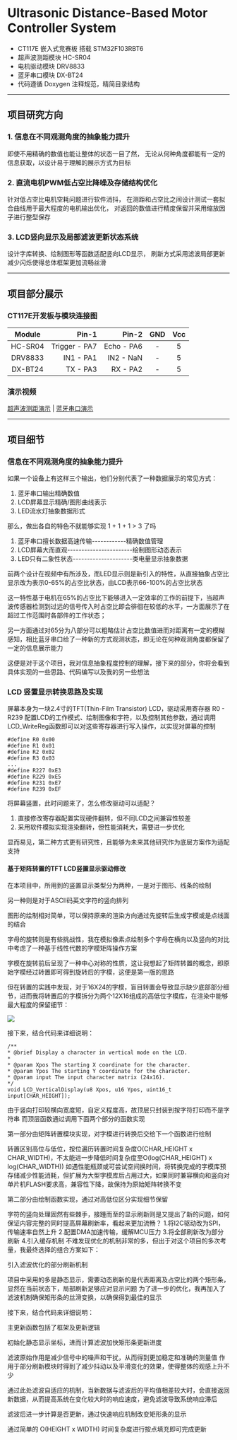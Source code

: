 # Ultrasonic Distance-Based Motor Controller System

- CT117E 嵌入式竞赛板 搭载 STM32F103RBT6
- 超声波测距模块 HC-SR04
- 电机驱动模块 DRV8833
- 蓝牙串口模块 DX-BT24
- 代码遵循 Doxygen 注释规范，精简目录结构

---

## 项目研究方向

### 1. 信息在不同观测角度的抽象能力提升

即使不用精确的数值也能让整体的状态一目了然，
无论从何种角度都能有一定的信息获取，以设计易于理解的展示方式为目标

### 2. 直流电机PWM低占空比降噪及存储结构优化

针对低占空比电机空耗问题进行软件消抖，
在测距和占空比之间设计测试一套拟合曲线用于最大程度的电机输出优化，
对返回的数值进行精度保留并采用缩放因子进行整型保存

### 3. LCD竖向显示及局部滤波更新状态系统

设计字库转换、绘制图形等函数适配竖向LCD显示，
刷新方式采用滤波局部更新减少闪烁使得总体框架更加流畅丝滑

---

## 项目部分展示

### CT117E开发板与模块连接图

|  Module  |     Pin-1     |   Pin-2    | GND | Vcc |
| :------: | ------------: | ---------: | :-: | :-: |
| HC-SR04  | Trigger - PA7 | Echo - PA6 |  -  |  5  |
| DRV8833  | IN1     - PA1 | IN2  - NaN |  -  |  5  |
| DX-BT24  | TX      - PA3 | RX   - PA2 |  -  |  5  |

### 演示视频

[超声波测距演示](https://github.com/890mn/PWMC-DisDetection/blob/main/Video-Pic/Ultrasonic.mp4) | [蓝牙串口演示](https://github.com/890mn/PWMC-DisDetection/blob/main/Video-Pic/Bluetooth.mp4)

---

## 项目细节

### 信息在不同观测角度的抽象能力提升

如果一个设备上有这样三个输出，他们分别代表了一种数据展示的常见方式：

1. 蓝牙串口输出精确数值
2. LCD屏幕显示精确/图形曲线表示
3. LED流水灯抽象数据形式

那么，做出各自的特色不就能够实现 1 + 1 + 1 > 3 了吗

1. 蓝牙串口擅长数据高速传输------------精确数值管理
2. LCD屏幕大而直观-----------------------绘制图形动态表示
3. LED只有二象性状态---------------------类电量显示抽象数据

前两个设计在视频中有所涉及，而LED显示则是新引入的特性，从直接抽象占空比显示改为表示0-65%的占空比状态，由LCD表示66-100%的占空比状态

这一特性基于电机在65%的占空比下能够进入一定效率的工作的前提下，当超声波传感器检测到过远的信号传入时占空比即会徘徊在较低的水平，一方面展示了在超过工作范围时各部件的工作状态；

另一方面通过对65分为八部分可以粗略估计占空比数值进而对距离有一定的模糊感知，相比蓝牙串口给了一种新的方式观测状态，即无论在何种观测角度都保留了一定的信息展示能力

这便是对于这个项目，我对信息抽象程度控制的理解，接下来的部分，你将会看到具体实现的一些思路、代码编写以及我的另一些想法

### LCD 竖置显示转换思路及实现

屏幕本身为一块2.4寸的TFT(Thin-Film Transistor) LCD，驱动采用寄存器 R0 - R239 配置LCD的工作模式、绘制图像和字符，以及控制其他参数，通过调用LCD_WriteReg函数即可以对这些寄存器进行写入操作，以实现对屏幕的控制

    #define R0 0x00
    #define R1 0x01
    #define R2 0x02
    #define R3 0x03
    ...
    #define R227 0xE3
    #define R229 0xE5
    #define R231 0xE7
    #define R239 0xEF

将屏幕竖置，此时问题来了，怎么修改驱动可以适配？

1. 直接修改寄存器配置实现硬件翻转，但不同LCD之间兼容性较差
2. 采用软件模拟实现渲染翻转，但性能消耗大，需要进一步优化

显而易见，第二种方式更有研究性，且能够为未来其他研究作为底层方案作为适配支持

#### 基于矩阵转置的TFT LCD竖置显示驱动修改

在本项目中，所用到的竖置显示类型分为两种，一是对于图形、线条的绘制

另一种则是对于ASCII码英文字符的竖向排列

图形的绘制相对简单，可以保持原来的渲染方向通过先旋转后生成字模或是点线面的结合

字母的旋转则是有些挑战性，我在模拟像素点绘制多个字母在横向以及竖向的对比中考虑了一种基于线性代数的字模矩阵操作方案

字模在旋转前后呈现了一种中心对称的性质，这让我想起了矩阵转置的概念，即原始字模经过转置即可得到旋转后的字模，这便是第一版的思路

但在转置的实践中发现，对于16X24的字模，盲目转置会导致显示缺少底部部分细节，进而我将转置后的字模拆分为两个12X16组成的高低位字模库，在渲染中能够最大程度的保留细节：

![ ](https://link2hinar.fun/wp-content/uploads/2024/09/martix.jpg "Martix转置流程草图")

接下来，结合代码来详细说明：

    /**
    * @brief Display a character in vertical mode on the LCD.
    * 
    * @param Xpos The starting X coordinate for the character.
    * @param Ypos The starting Y coordinate for the character.
    * @param input The input character matrix (24x16).
    */
    void LCD_VerticalDisplay(u8 Xpos, u16 Ypos, uint16_t input[CHAR_HEIGHT]);

由于竖向打印较横向宽度短，自定义程度高，故顶层只封装到按字符打印而不是字符串
而顶层函数通过调用下面两个部分的函数实现

第一部分由矩阵转置模块实现，对字模进行转换后交给下一个函数进行绘制

转置区别高位与低位，按位遍历转置时间复杂度O(CHAR_HEIGHT x CHAR_WIDTH)，不太能进一步降低时间复杂度至O(log(CHAR_HEIGHT) x log(CHAR_WIDTH))
如遇性能瓶颈或可尝试空间换时间，将转换完成的字模库预存储减少性能消耗，但扩展为大型字模库后占用过大，如果同时兼容横向和竖向对单片机FLASH要求高，兼容性下降，故保持为原始矩阵转换不变

第二部分由绘制函数实现，通过对高低位区分实现细节保留



字符的竖向处理固然有些棘手，接踵而至的显示刷新则是又提出了新的问题，如何保证内容完整的同时提高屏幕刷新率，看起来更加流畅？
1.将I2C驱动改为SPI，传输速率自然上升
2.配置DMA加速传输，缓解MCU压力
3.将全部刷新改为部分刷新
4.引入缓存机制
不难发现优化的机制非常的多，但出于对这个项目的多次考量，我最终选择的组合方案如下：

引入滤波优化的部分刷新机制

项目中采用的多是静态显示，需要动态刷新的是代表距离及占空比的两个矩形条，显然在当前状态下，局部刷新足够应对显示问题
为了进一步的优化，我再加入了滤波机制确保矩形条的丝滑变换，以确保得到最佳的显示

接下来，结合代码来详细说明：

主更新函数包括了框架及更新逻辑

初始化静态显示坐标，进而计算滤波加快矩形条更新进度

滤波原始作用是减少信号中的噪声和干扰，从而得到更加稳定和准确的测量值
作用于部分刷新模块时得到了减少抖动以及平滑变化的效果，使得整体的观感上升不少

通过此处滤波自适应的机制，当新数据与滤波后的平均值相差较大时，会直接返回新数据，从而提高系统在变化较大时的响应速度，避免滤波导致系统响应滞后

滤波后进一步计算是否更新，通过快速响应机制改变矩形条的显示

通过简单的 O(HEIGHT x WIDTH) 时间复杂度进行按点填充即可完成更新
